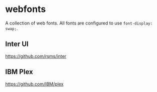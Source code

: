 # webfonts

A collection of web fonts. All fonts are configured to use `font-display: swap;`.

## Inter UI

https://github.com/rsms/inter

## IBM Plex

https://github.com/IBM/plex
